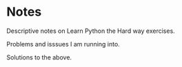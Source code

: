 # Notes
Descriptive notes on Learn Python the Hard way exercises.

Problems and isssues I am running into.

Solutions to the above.

